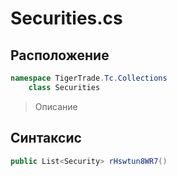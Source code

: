 
# Securities.cs
## Расположение
```csharp
namespace TigerTrade.Tc.Collections  
    class Securities
```

> Описание

## Синтаксис
```csharp
public List<Security> rHswtun8WR7()
```
